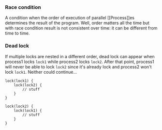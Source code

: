 ### Race condition
A condition when the order of execution of parallel [[Process]]es determines the result of the program. Well, order matters all the time but with race condition result is not consistent over time: it can be different from time to time.
### Dead lock
If multiple locks are nested in a different order, dead lock can appear when process1 locks `lock1` while process2 locks `lock2`. After that point, process1 will never be able to lock `lock2` since it's already lock and process2 won't lock `lock1`. Neither could continue...
```
lock(lock1) {
	lock(lock2) {
		// stuff
	}
}
```
```
lock(lock2) {
	lock(lock1) {
		// stuff
	}
}
```